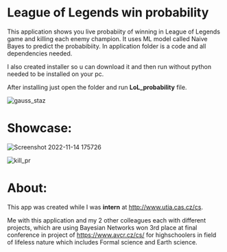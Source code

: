 # League of Legends win probability

This application shows you live probabiity of winning in League of Legends game and killing each enemy champion.
It uses ML model called Naive Bayes to predict the probabibiity.
In application folder is a code and all dependencies needed.

I also created installer so u can download it and then run without python needed to be installed on your pc.

After installing just open the folder and run <strong>LoL_probability</strong> file.

![gauss_staz](https://user-images.githubusercontent.com/74866388/211776184-50c7a7fc-94b9-4123-aeb7-86e410d856c7.png)



# Showcase:

![Screenshot 2022-11-14 175726](https://user-images.githubusercontent.com/74866388/211654479-44d2d0c3-3ebe-4c01-9516-c8cfac14b883.png)



![kill_pr](https://user-images.githubusercontent.com/74866388/211654768-cdf0e249-382b-4266-ab26-50ddee29d7ef.png)


# About:

This app was created while I was <strong>intern</strong> at http://www.utia.cas.cz/cs.

Me with this application and my 2 other colleagues each with different projects, which are using Bayesian Networks won 3rd place at final conference in project of https://www.avcr.cz/cs/ for highschoolers in field of lifeless nature which includes Formal science and Earth science. 



